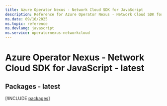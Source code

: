 ```yaml
---
title: Azure Operator Nexus - Network Cloud SDK for JavaScript
description: Reference for Azure Operator Nexus - Network Cloud SDK for JavaScript
ms.date: 09/16/2025
ms.topic: reference
ms.devlang: javascript
ms.service: operatornexus-networkcloud
---
```

# Azure Operator Nexus - Network Cloud SDK for JavaScript - latest
## Packages - latest
[!INCLUDE [packages](operator-nexus---network-cloud-index.md)]